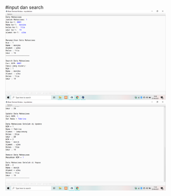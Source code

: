 #input dan search
[![N|Solid](https://github.com/monikafebrina/myjavacollection/blob/master/ss.1.png)](https://github.com/monikafebrina/myjavacollection/blob/master/ss.1.png)
[![N|Solid](https://github.com/monikafebrina/myjavacollection/blob/master/ss.2.png)](https://github.com/monikafebrina/myjavacollection/blob/master/ss.2.png)